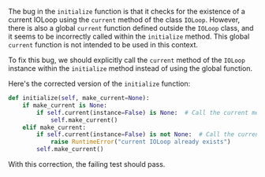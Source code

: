 The bug in the `initialize` function is that it checks for the existence of a current IOLoop using the `current` method of the class `IOLoop`. However, there is also a global `current` function defined outside the `IOLoop` class, and it seems to be incorrectly called within the `initialize` method. This global `current` function is not intended to be used in this context.

To fix this bug, we should explicitly call the `current` method of the `IOLoop` instance within the `initialize` method instead of using the global function.

Here's the corrected version of the `initialize` function:
```python
def initialize(self, make_current=None):
    if make_current is None:
        if self.current(instance=False) is None:  # Call the current method of the IOLoop instance
            self.make_current()
    elif make_current:
        if self.current(instance=False) is not None:  # Call the current method of the IOLoop instance
            raise RuntimeError("current IOLoop already exists")
        self.make_current()
```

With this correction, the failing test should pass.
